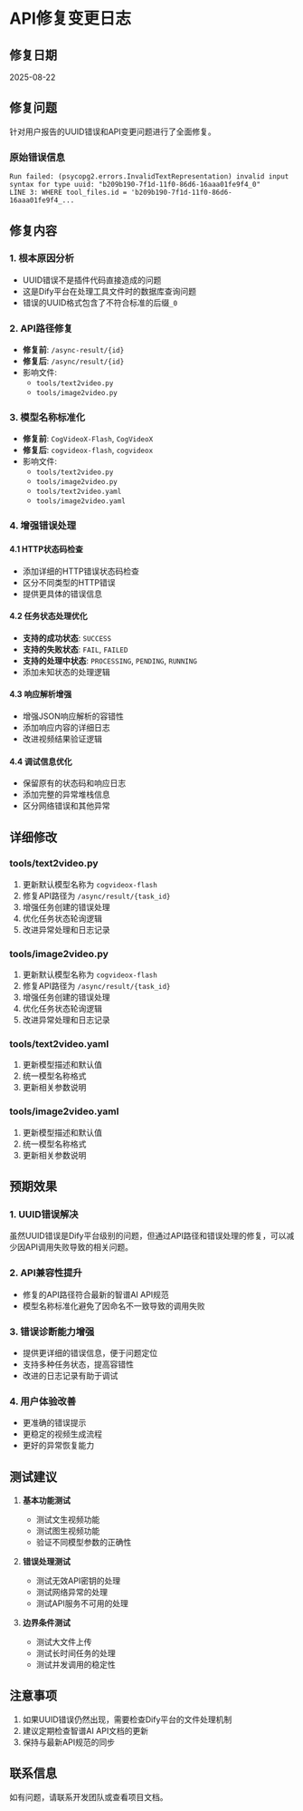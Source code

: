# API修复变更日志

## 修复日期
2025-08-22

## 修复问题
针对用户报告的UUID错误和API变更问题进行了全面修复。

### 原始错误信息
```
Run failed: (psycopg2.errors.InvalidTextRepresentation) invalid input syntax for type uuid: "b209b190-7f1d-11f0-86d6-16aaa01fe9f4_0"
LINE 3: WHERE tool_files.id = 'b209b190-7f1d-11f0-86d6-16aaa01fe9f4_...
```

## 修复内容

### 1. 根本原因分析
- UUID错误不是插件代码直接造成的问题
- 这是Dify平台在处理工具文件时的数据库查询问题
- 错误的UUID格式包含了不符合标准的后缀`_0`

### 2. API路径修复
- **修复前**: `/async-result/{id}`
- **修复后**: `/async/result/{id}`
- 影响文件:
  - `tools/text2video.py`
  - `tools/image2video.py`

### 3. 模型名称标准化
- **修复前**: `CogVideoX-Flash`, `CogVideoX`
- **修复后**: `cogvideox-flash`, `cogvideox`
- 影响文件:
  - `tools/text2video.py`
  - `tools/image2video.py`
  - `tools/text2video.yaml`
  - `tools/image2video.yaml`

### 4. 增强错误处理
#### 4.1 HTTP状态码检查
- 添加详细的HTTP错误状态码检查
- 区分不同类型的HTTP错误
- 提供更具体的错误信息

#### 4.2 任务状态处理优化
- **支持的成功状态**: `SUCCESS`
- **支持的失败状态**: `FAIL`, `FAILED`
- **支持的处理中状态**: `PROCESSING`, `PENDING`, `RUNNING`
- 添加未知状态的处理逻辑

#### 4.3 响应解析增强
- 增强JSON响应解析的容错性
- 添加响应内容的详细日志
- 改进视频结果验证逻辑

#### 4.4 调试信息优化
- 保留原有的状态码和响应日志
- 添加完整的异常堆栈信息
- 区分网络错误和其他异常

## 详细修改

### tools/text2video.py
1. 更新默认模型名称为 `cogvideox-flash`
2. 修复API路径为 `/async/result/{task_id}`
3. 增强任务创建的错误处理
4. 优化任务状态轮询逻辑
5. 改进异常处理和日志记录

### tools/image2video.py
1. 更新默认模型名称为 `cogvideox-flash`
2. 修复API路径为 `/async/result/{task_id}`
3. 增强任务创建的错误处理
4. 优化任务状态轮询逻辑
5. 改进异常处理和日志记录

### tools/text2video.yaml
1. 更新模型描述和默认值
2. 统一模型名称格式
3. 更新相关参数说明

### tools/image2video.yaml
1. 更新模型描述和默认值
2. 统一模型名称格式
3. 更新相关参数说明

## 预期效果

### 1. UUID错误解决
虽然UUID错误是Dify平台级别的问题，但通过API路径和错误处理的修复，可以减少因API调用失败导致的相关问题。

### 2. API兼容性提升
- 修复的API路径符合最新的智谱AI API规范
- 模型名称标准化避免了因命名不一致导致的调用失败

### 3. 错误诊断能力增强
- 提供更详细的错误信息，便于问题定位
- 支持多种任务状态，提高容错性
- 改进的日志记录有助于调试

### 4. 用户体验改善
- 更准确的错误提示
- 更稳定的视频生成流程
- 更好的异常恢复能力

## 测试建议

1. **基本功能测试**
   - 测试文生视频功能
   - 测试图生视频功能
   - 验证不同模型参数的正确性

2. **错误处理测试**
   - 测试无效API密钥的处理
   - 测试网络异常的处理
   - 测试API服务不可用的处理

3. **边界条件测试**
   - 测试大文件上传
   - 测试长时间任务的处理
   - 测试并发调用的稳定性

## 注意事项

1. 如果UUID错误仍然出现，需要检查Dify平台的文件处理机制
2. 建议定期检查智谱AI API文档的更新
3. 保持与最新API规范的同步

## 联系信息
如有问题，请联系开发团队或查看项目文档。